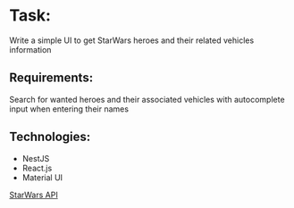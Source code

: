 # Task:

Write a simple UI to get StarWars heroes and their related vehicles information 

## Requirements:

Search for wanted heroes and their associated vehicles with autocomplete input when entering their names

## Technologies:

- NestJS 
- React.js
- Material UI

[StarWars API](https://swapi.dev/)
